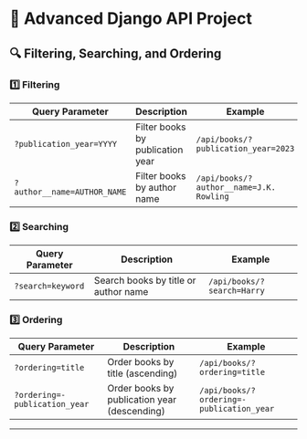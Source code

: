 # 📖 Advanced Django API Project

## 🔍 Filtering, Searching, and Ordering

### 1️⃣ **Filtering**
| Query Parameter | Description | Example |
|----------------|-------------|----------|
| `?publication_year=YYYY` | Filter books by publication year | `/api/books/?publication_year=2023` |
| `?author__name=AUTHOR_NAME` | Filter books by author name | `/api/books/?author__name=J.K. Rowling` |

### 2️⃣ **Searching**
| Query Parameter | Description | Example |
|----------------|-------------|----------|
| `?search=keyword` | Search books by title or author name | `/api/books/?search=Harry` |

### 3️⃣ **Ordering**
| Query Parameter | Description | Example |
|----------------|-------------|----------|
| `?ordering=title` | Order books by title (ascending) | `/api/books/?ordering=title` |
| `?ordering=-publication_year` | Order books by publication year (descending) | `/api/books/?ordering=-publication_year` |

---

